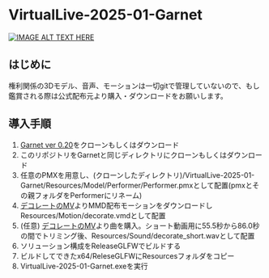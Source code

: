 # VirtualLive-2025-01-Garnet
[![IMAGE ALT TEXT HERE](https://github.com/user-attachments/assets/29771bf1-b733-4ddf-8433-114b60482e8a)](https://www.youtube.com/watch?v=7K_GzCssoIM)
## はじめに
権利関係の3Dモデル、音声、モーションは一切gitで管理していないので、もし鑑賞される際は公式配布元より購入・ダウンロードをお願いします。
## 導入手順
1. [Garnet ver 0.20](https://github.com/HaruoOgawa/Garnet/releases/tag/0.20)をクローンもしくはダウンロード
2. このリポジトリをGarnetと同じディレクトリにクローンもしくはダウンロード
3. 任意のPMXを用意し、(クローンしたディレクトリ)/VirtualLive-2025-01-Garnet/Resources/Model/Performer/Performer.pmxとして配置(pmxとその親フォルダをPerformerにリネーム)
4. [デコレートのMV](https://www.youtube.com/watch?v=xIpIbc7IEWo)よりMMD配布モーションをダウンロードしResources/Motion/decorate.vmdとして配置
5. (任意) [デコレートのMV](https://www.youtube.com/watch?v=xIpIbc7IEWo)より曲を購入。ショート動画用に55.5秒から86.0秒の間でトリミング後、Resources/Sound/decorate_short.wavとして配置
6. ソリューション構成をReleaseGLFWでビルドする
7. ビルドしてできたx64/ReleseGLFWにResourcesフォルダをコピー
8. VirtualLive-2025-01-Garnet.exeを実行
